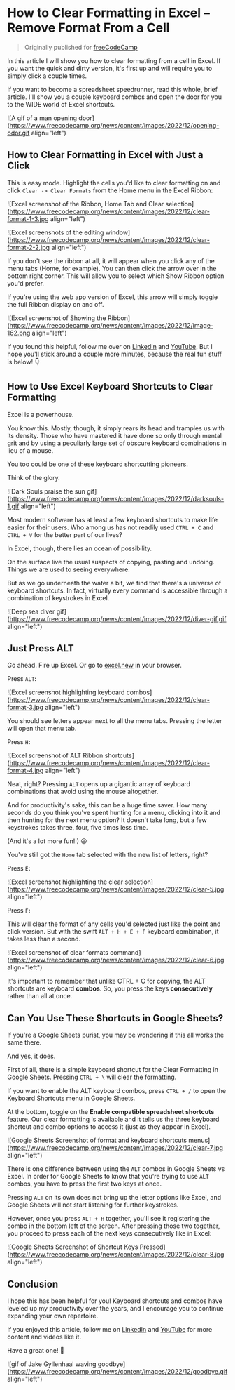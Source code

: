 # How to Clear Formatting in Excel – Remove Format From a Cell

> Originally published for [freeCodeCamp](https://www.freecodecamp.org/news/how-to-clear-formatting-in-excel/)

In this article I will show you how to clear formatting from a cell in Excel. If you want the quick and dirty version, it's first up and will require you to simply click a couple times.

If you want to become a spreadsheet speedrunner, read this whole, brief article. I'll show you a couple keyboard combos and open the door for you to the WIDE world of Excel shortcuts.

![A gif of a man opening door](https://www.freecodecamp.org/news/content/images/2022/12/opening-odor.gif align="left")

## **How to Clear Formatting in Excel with Just a Click**

This is easy mode. Highlight the cells you'd like to clear formatting on and click `Clear -> Clear Formats` from the Home menu in the Excel Ribbon:

![Excel screenshot of the Ribbon, Home Tab and Clear selection](https://www.freecodecamp.org/news/content/images/2022/12/clear-format-1-3.jpg align="left")

![Excel screenshots of the editing window](https://www.freecodecamp.org/news/content/images/2022/12/clear-format-2-2.jpg align="left")

If you don't see the ribbon at all, it will appear when you click any of the menu tabs (Home, for example). You can then click the arrow over in the bottom right corner. This will allow you to select which Show Ribbon option you'd prefer.

If you're using the web app version of Excel, this arrow will simply toggle the full Ribbon display on and off.

![Excel screenshot of Showing the Ribbon](https://www.freecodecamp.org/news/content/images/2022/12/image-162.png align="left")

If you found this helpful, follow me over on [LinkedIn](https://www.linkedin.com/in/eamonncottrell/) and [YouTube](https://www.youtube.com/@eamonncottrell). But I hope you'll stick around a couple more minutes, because the real fun stuff is below! 👇

## **How to Use Excel Keyboard Shortcuts to Clear Formatting**

Excel is a powerhouse.

You know this. Mostly, though, it simply rears its head and tramples us with its density. Those who have mastered it have done so only through mental grit and by using a peculiarly large set of obscure keyboard combinations in lieu of a mouse.

You too could be one of these keyboard shortcutting pioneers.

Think of the glory.

![Dark Souls praise the sun gif](https://www.freecodecamp.org/news/content/images/2022/12/darksouls-1.gif align="left")

Most modern software has at least a few keyboard shortcuts to make life easier for their users. Who among us has not readily used `CTRL + C` and `CTRL + V` for the better part of our lives?

In Excel, though, there lies an ocean of possibility.

On the surface live the usual suspects of copying, pasting and undoing. Things we are used to seeing everywhere.

But as we go underneath the water a bit, we find that there's a universe of keyboard shortcuts. In fact, virtually every command is accessible through a combination of keystrokes in Excel.

![Deep sea diver gif](https://www.freecodecamp.org/news/content/images/2022/12/diver-gif.gif align="left")

## **Just Press ALT**

Go ahead. Fire up Excel. Or go to [excel.new](http://excel.new) in your browser.

Press `ALT`**:**

![Excel screenshot highlighting keyboard combos](https://www.freecodecamp.org/news/content/images/2022/12/clear-format-3.jpg align="left")

You should see letters appear next to all the menu tabs. Pressing the letter will open that menu tab.

Press `H`**:**

![Excel screenshot of ALT Ribbon shortcuts](https://www.freecodecamp.org/news/content/images/2022/12/clear-format-4.jpg align="left")

Neat, right? Pressing `ALT` opens up a gigantic array of keyboard combinations that avoid using the mouse altogether.

And for productivity's sake, this can be a huge time saver. How many seconds do you think you've spent hunting for a menu, clicking into it and then hunting for the next menu option? It doesn't take long, but a few keystrokes takes three, four, five times less time.

(And it's a lot more fun!!) 😆

You've still got the `Home` tab selected with the new list of letters, right?

Press `E`**:**

![Excel screenshot highlighting the clear selection](https://www.freecodecamp.org/news/content/images/2022/12/clear-5.jpg align="left")

Press `F`**:**

This will clear the format of any cells you'd selected just like the point and click version. But with the swift `ALT + H + E + F` keyboard combination, it takes less than a second.

![Excel screenshot of clear formats command](https://www.freecodecamp.org/news/content/images/2022/12/clear-6.jpg align="left")

It's important to remember that unlike CTRL + C for copying, the ALT shortcuts are keyboard **combos**. So, you press the keys **consecutively** rather than all at once.

## **Can You Use These Shortcuts in Google Sheets?**

If you're a Google Sheets purist, you may be wondering if this all works the same there.

And yes, it does.

First of all, there is a simple keyboard shortcut for the Clear Formatting in Google Sheets. Pressing `CTRL + \` will clear the formatting.

If you want to enable the ALT keyboard combos, press `CTRL + /` to open the Keyboard Shortcuts menu in Google Sheets.

At the bottom, toggle on the **Enable compatible spreadsheet shortcuts** feature. Our clear formatting is available and it tells us the three keyboard shortcut and combo options to access it (just as they appear in Excel).

![Google Sheets Screenshot of format and keyboard shortcuts menus](https://www.freecodecamp.org/news/content/images/2022/12/clear-7.jpg align="left")

There is one difference between using the `ALT` combos in Google Sheets vs Excel. In order for Google Sheets to know that you're trying to use `ALT` combos, you have to press the first two keys at once.

Pressing `ALT` on its own does not bring up the letter options like Excel, and Google Sheets will not start listening for further keystrokes.

However, once you press `ALT + H` together, you'll see it registering the combo in the bottom left of the screen. After pressing those two together, you proceed to press each of the next keys consecutively like in Excel:

![Google Sheets Screenshot of Shortcut Keys Pressed](https://www.freecodecamp.org/news/content/images/2022/12/clear-8.jpg align="left")

## **Conclusion**

I hope this has been helpful for you! Keyboard shortcuts and combos have leveled up my productivity over the years, and I encourage you to continue expanding your own repertoire.

If you enjoyed this article, follow me on [LinkedIn](https://www.linkedin.com/in/eamonncottrell/) and [YouTube](https://www.youtube.com/@eamonncottrell) for more content and videos like it.

Have a great one! 👋

![gif of Jake Gyllenhaal waving goodbye](https://www.freecodecamp.org/news/content/images/2022/12/goodbye.gif align="left")